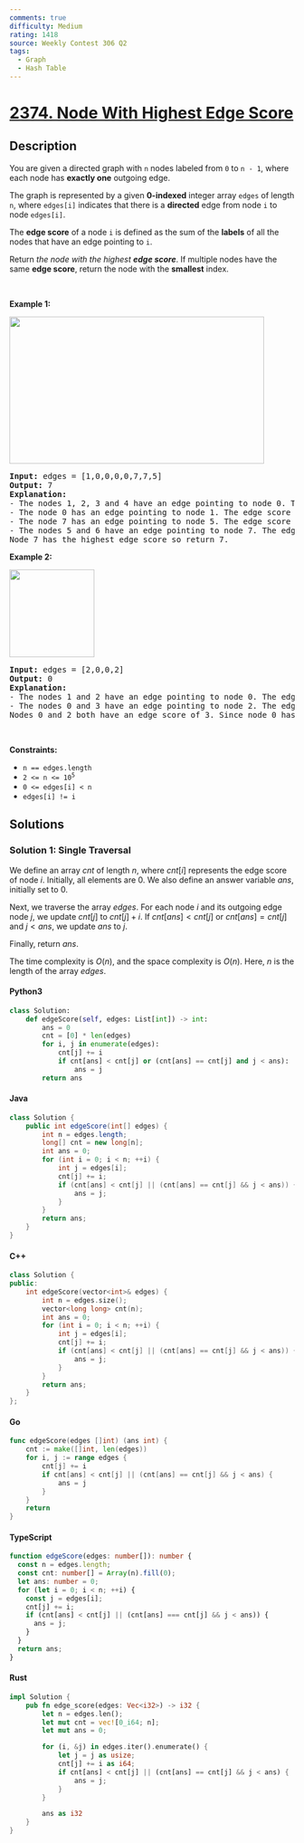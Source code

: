 ```yaml
---
comments: true
difficulty: Medium
rating: 1418
source: Weekly Contest 306 Q2
tags:
  - Graph
  - Hash Table
---
```


<!-- problem:start -->

# [2374. Node With Highest Edge Score](https://leetcode.com/problems/node-with-highest-edge-score)


## Description

<!-- description:start -->

<p>You are given a directed graph with <code>n</code> nodes labeled from <code>0</code> to <code>n - 1</code>, where each node has <strong>exactly one</strong> outgoing edge.</p>

<p>The graph is represented by a given <strong>0-indexed</strong> integer array <code>edges</code> of length <code>n</code>, where <code>edges[i]</code> indicates that there is a <strong>directed</strong> edge from node <code>i</code> to node <code>edges[i]</code>.</p>

<p>The <strong>edge score</strong> of a node <code>i</code> is defined as the sum of the <strong>labels</strong> of all the nodes that have an edge pointing to <code>i</code>.</p>

<p>Return <em>the node with the highest <strong>edge score</strong></em>. If multiple nodes have the same <strong>edge score</strong>, return the node with the <strong>smallest</strong> index.</p>

<p>&nbsp;</p>
<p><strong class="example">Example 1:</strong></p>
<img src="https://fastly.jsdelivr.net/gh/doocs/leetcode@main/solution/2300-2399/2374.Node%20With%20Highest%20Edge%20Score/images/image-20220620195403-1.png" style="width: 450px; height: 260px;" />
<pre>
<strong>Input:</strong> edges = [1,0,0,0,0,7,7,5]
<strong>Output:</strong> 7
<strong>Explanation:</strong>
- The nodes 1, 2, 3 and 4 have an edge pointing to node 0. The edge score of node 0 is 1 + 2 + 3 + 4 = 10.
- The node 0 has an edge pointing to node 1. The edge score of node 1 is 0.
- The node 7 has an edge pointing to node 5. The edge score of node 5 is 7.
- The nodes 5 and 6 have an edge pointing to node 7. The edge score of node 7 is 5 + 6 = 11.
Node 7 has the highest edge score so return 7.
</pre>

<p><strong class="example">Example 2:</strong></p>
<img src="https://fastly.jsdelivr.net/gh/doocs/leetcode@main/solution/2300-2399/2374.Node%20With%20Highest%20Edge%20Score/images/image-20220620200212-3.png" style="width: 150px; height: 155px;" />
<pre>
<strong>Input:</strong> edges = [2,0,0,2]
<strong>Output:</strong> 0
<strong>Explanation:</strong>
- The nodes 1 and 2 have an edge pointing to node 0. The edge score of node 0 is 1 + 2 = 3.
- The nodes 0 and 3 have an edge pointing to node 2. The edge score of node 2 is 0 + 3 = 3.
Nodes 0 and 2 both have an edge score of 3. Since node 0 has a smaller index, we return 0.
</pre>

<p>&nbsp;</p>
<p><strong>Constraints:</strong></p>

<ul>
	<li><code>n == edges.length</code></li>
	<li><code>2 &lt;= n &lt;= 10<sup>5</sup></code></li>
	<li><code>0 &lt;= edges[i] &lt; n</code></li>
	<li><code>edges[i] != i</code></li>
</ul>

<!-- description:end -->

## Solutions

<!-- solution:start -->

### Solution 1: Single Traversal

We define an array $\textit{cnt}$ of length $n$, where $\textit{cnt}[i]$ represents the edge score of node $i$. Initially, all elements are $0$. We also define an answer variable $\textit{ans}$, initially set to $0$.

Next, we traverse the array $\textit{edges}$. For each node $i$ and its outgoing edge node $j$, we update $\textit{cnt}[j]$ to $\textit{cnt}[j] + i$. If $\textit{cnt}[\textit{ans}] < \textit{cnt}[j]$ or $\textit{cnt}[\textit{ans}] = \textit{cnt}[j]$ and $j < \textit{ans}$, we update $\textit{ans}$ to $j$.

Finally, return $\textit{ans}$.

The time complexity is $O(n)$, and the space complexity is $O(n)$. Here, $n$ is the length of the array $\textit{edges}$.

<!-- tabs:start -->

#### Python3

```python
class Solution:
    def edgeScore(self, edges: List[int]) -> int:
        ans = 0
        cnt = [0] * len(edges)
        for i, j in enumerate(edges):
            cnt[j] += i
            if cnt[ans] < cnt[j] or (cnt[ans] == cnt[j] and j < ans):
                ans = j
        return ans
```

#### Java

```java
class Solution {
    public int edgeScore(int[] edges) {
        int n = edges.length;
        long[] cnt = new long[n];
        int ans = 0;
        for (int i = 0; i < n; ++i) {
            int j = edges[i];
            cnt[j] += i;
            if (cnt[ans] < cnt[j] || (cnt[ans] == cnt[j] && j < ans)) {
                ans = j;
            }
        }
        return ans;
    }
}
```

#### C++

```cpp
class Solution {
public:
    int edgeScore(vector<int>& edges) {
        int n = edges.size();
        vector<long long> cnt(n);
        int ans = 0;
        for (int i = 0; i < n; ++i) {
            int j = edges[i];
            cnt[j] += i;
            if (cnt[ans] < cnt[j] || (cnt[ans] == cnt[j] && j < ans)) {
                ans = j;
            }
        }
        return ans;
    }
};
```

#### Go

```go
func edgeScore(edges []int) (ans int) {
	cnt := make([]int, len(edges))
	for i, j := range edges {
		cnt[j] += i
		if cnt[ans] < cnt[j] || (cnt[ans] == cnt[j] && j < ans) {
			ans = j
		}
	}
	return
}
```

#### TypeScript

```ts
function edgeScore(edges: number[]): number {
  const n = edges.length;
  const cnt: number[] = Array(n).fill(0);
  let ans: number = 0;
  for (let i = 0; i < n; ++i) {
    const j = edges[i];
    cnt[j] += i;
    if (cnt[ans] < cnt[j] || (cnt[ans] === cnt[j] && j < ans)) {
      ans = j;
    }
  }
  return ans;
}
```

#### Rust

```rust
impl Solution {
    pub fn edge_score(edges: Vec<i32>) -> i32 {
        let n = edges.len();
        let mut cnt = vec![0_i64; n];
        let mut ans = 0;

        for (i, &j) in edges.iter().enumerate() {
            let j = j as usize;
            cnt[j] += i as i64;
            if cnt[ans] < cnt[j] || (cnt[ans] == cnt[j] && j < ans) {
                ans = j;
            }
        }

        ans as i32
    }
}
```

<!-- tabs:end -->

<!-- solution:end -->

<!-- problem:end -->
